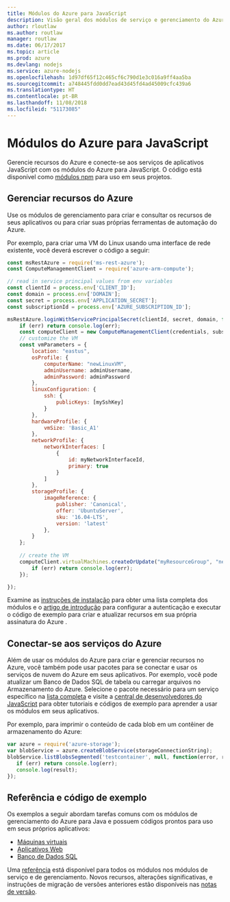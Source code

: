 ```yaml
---
title: Módulos do Azure para JavaScript
description: Visão geral dos módulos de serviço e gerenciamento do Azure para JavaScript
author: rloutlaw
ms.author: routlaw
manager: routlaw
ms.date: 06/17/2017
ms.topic: article
ms.prod: azure
ms.devlang: nodejs
ms.service: azure-nodejs
ms.openlocfilehash: 1d97df65f12c465cf6c790d1e3c016a9ff4aa5ba
ms.sourcegitcommit: a748445fdd0dd7ead43d45fd4ad45009cfc439a6
ms.translationtype: HT
ms.contentlocale: pt-BR
ms.lasthandoff: 11/08/2018
ms.locfileid: "51173085"
---
```

# <a name="azure-modules-for-javascript"></a>Módulos do Azure para JavaScript

Gerencie recursos do Azure e conecte-se aos serviços de aplicativos JavaScript com os módulos do Azure para JavaScript. O código está disponível como [módulos npm](node-sdk-azure-install.md) para uso em seus projetos. 

## <a name="manage-azure-resources"></a>Gerenciar recursos do Azure

Use os módulos de gerenciamento para criar e consultar os recursos de seus aplicativos ou para criar suas próprias ferramentas de automação do Azure. 

Por exemplo, para criar uma VM do Linux usando uma interface de rede existente, você deverá escrever o código a seguir:

```javascript
const msRestAzure = require('ms-rest-azure');
const ComputeManagementClient = require('azure-arm-compute');

// read in service principal values from env variables
const clientId = process.env['CLIENT_ID'];
const domain = process.env['DOMAIN'];
const secret = process.env['APPLICATION_SECRET'];
const subscriptionId = process.env['AZURE_SUBSCRIPTION_ID'];

msRestAzure.loginWithServicePrincipalSecret(clientId, secret, domain, function (err, credentials, subscriptions) {
    if (err) return console.log(err);
    const computeClient = new ComputeManagementClient(credentials, subscriptionId);
    // customize the VM 
    const vmParameters = {
        location: "eastus",
        osProfile: {
            computerName: "newLinuxVM",
            adminUsername: adminUsername,
            adminPassword: adminPassword
        },
        linuxConfiguration: {
            ssh: {
                publicKeys: [mySshKey]
            }
        },
        hardwareProfile: {
            vmSize: 'Basic_A1'
        },
        networkProfile: {
            networkInterfaces: [
                {
                    id: myNetworkInterfaceId,
                    primary: true
                }
            ]
        },
        storageProfile: {
            imageReference: {
                publisher: 'Canonical',
                offer: 'UbuntuServer',
                sku: '16.04-LTS',
                version: 'latest'
            },
        }
    };
 
    // create the VM
    computeClient.virtualMachines.createOrUpdate("myResourceGroup", "newLinuxVM", vmParameters, function (err, data) {
        if (err) return console.log(err);
    });

});
```

Examine as [instruções de instalação](node-sdk-azure-install.md) para obter uma lista completa dos módulos e o [artigo de introdução](node-sdk-azure-get-started.md) para configurar a autenticação e executar o código de exemplo para criar e atualizar recursos em sua própria assinatura do Azure . 

## <a name="connect-to-azure-services"></a>Conectar-se aos serviços do Azure

Além de usar os módulos do Azure para criar e gerenciar recursos no Azure, você também pode usar pacotes para se conectar e usar os serviços de nuvem do Azure em seus aplicativos. Por exemplo, você pode atualizar um Banco de Dados SQL de tabela ou carregar arquivos no Armazenamento do Azure. Selecione o pacote necessário para um serviço específico na [lista completa](node-sdk-azure-install.md) e visite a [central de desenvolvedores do JavaScript](https://azure.microsoft.com/develop/nodejs/) para obter tutoriais e códigos de exemplo para aprender a usar os módulos em seus aplicativos.

Por exemplo, para imprimir o conteúdo de cada blob em um contêiner de armazenamento do Azure:

```javascript
var azure = require('azure-storage');
var blobService = azure.createBlobService(storageConnectionString);
blobService.listBlobsSegmented('testcontainer', null, function(error, result, response) {
   if (err) return console.log(err);
   console.log(result);
});
```

## <a name="sample-code-and-reference"></a>Referência e código de exemplo

Os exemplos a seguir abordam tarefas comuns com os módulos de gerenciamento do Azure para Java e possuem códigos prontos para uso em seus próprios aplicativos:

- [Máquinas virtuais](node-samples-services-compute.md)
- [Aplicativos Web](node-samples-services-web-and-mobile.md)
- [Banco de Dados SQL](node-samples-services-database.md)
   
Uma [referência](https://docs.microsoft.com/javascript/api) está disponível para todos os módulos nos módulos de serviço e de gerenciamento. Novos recursos, alterações significativas, e instruções de migração de versões anteriores estão disponíveis nas [notas de versão](https://github.com/Azure/azure-sdk-for-node/releases).